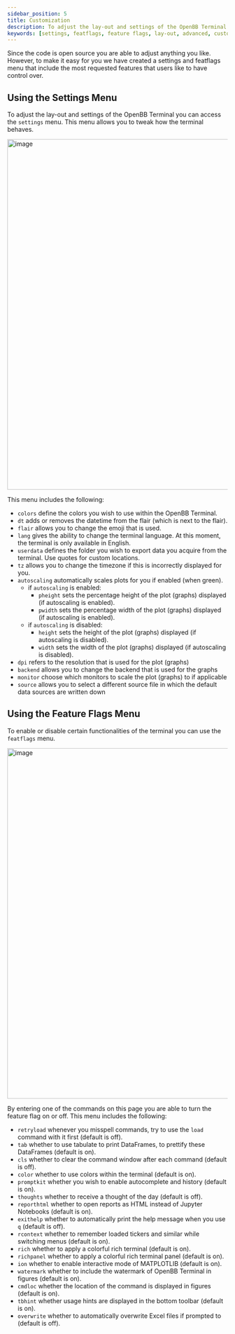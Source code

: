```yaml
---
sidebar_position: 5
title: Customization
description: To adjust the lay-out and settings of the OpenBB Terminal you can access the settings menu. This menu allows you to tweak how the terminal behaves. Next to that, to enable or disable certain functionalities of the terminal you can use the featflags menu.
keywords: [settings, featflags, feature flags, lay-out, advanced, customizing, openbb terminal]
---
```


Since the code is open source you are able to adjust anything you like. However, to make it easy for you we have created a settings and featflags menu that include the most requested features that users like to have control over.

## Using the Settings Menu

To adjust the lay-out and settings of the OpenBB Terminal you can access the `settings` menu. This menu allows you to tweak how the terminal behaves.

<img width="800" alt="image" src="https://user-images.githubusercontent.com/46355364/225057498-723a0310-da28-4079-8726-214618b5d5a2.png"></img>

This menu includes the following:

- `colors` define the colors you wish to use within the OpenBB Terminal.
- `dt` adds or removes the datetime from the flair (which is next to the flair).
- `flair` allows you to change the emoji that is used.
- `lang` gives the ability to change the terminal language. At this moment, the terminal is only available in English.
- `userdata` defines the folder you wish to export data you acquire from the terminal. Use quotes for custom locations.
- `tz` allows you to change the timezone if this is incorrectly displayed for you.
- `autoscaling` automatically scales plots for you if enabled (when green).
    - if `autoscaling` is enabled:
        - `pheight` sets the percentage height of the plot (graphs) displayed (if autoscaling is enabled).
        - `pwidth` sets the percentage width of the plot (graphs) displayed (if autoscaling is enabled).
    - if `autoscaling` is disabled:
        - `height` sets the height of the plot (graphs) displayed (if autoscaling is disabled).
        - `width` sets the width of the plot (graphs) displayed (if autoscaling is disabled).
- `dpi` refers to the resolution that is used for the plot (graphs)
- `backend` allows you to change the backend that is used for the graphs
- `monitor` choose which monitors to scale the plot (graphs) to if applicable
- `source` allows you to select a different source file in which the default data sources are written down

## Using the Feature Flags Menu

To enable or disable certain functionalities of the terminal you can use the `featflags` menu.

<img width="800" alt="image" src="https://user-images.githubusercontent.com/46355364/225058457-507a7d0e-48a8-47f7-afa1-6967931f2255.png"></img>

By entering one of the commands on this page you are able to turn the feature flag on or off. This menu includes the following:

- `retryload` whenever you misspell commands, try to use the `load` command with it first (default is off).
- `tab` whether to use tabulate to print DataFrames, to prettify these DataFrames (default is on).
- `cls` whether to clear the command window after each command (default is off).
- `color` whether to use colors within the terminal (default is on).
- `promptkit` whether you wish to enable autocomplete and history (default is on).
- `thoughts` whether to receive a thought of the day (default is off).
- `reporthtml` whether to open reports as HTML instead of Jupyter Notebooks (default is on).
- `exithelp` whether to automatically print the help message when you use `q` (default is off).
- `rcontext` whether to remember loaded tickers and similar while switching menus (default is on).
- `rich` whether to apply a colorful rich terminal (default is on).
- `richpanel` whether to apply a colorful rich terminal panel (default is on).
- `ion` whether to enable interactive mode of MATPLOTLIB (default is on).
- `watermark` whether to include the watermark of OpenBB Terminal in figures (default is on).
- `cmdloc` whether the location of the command is displayed in figures (default is on).
- `tbhint` whether usage hints are displayed in the bottom toolbar (default is on).
- `overwrite` whether to automatically overwrite Excel files if prompted to (default is off).
